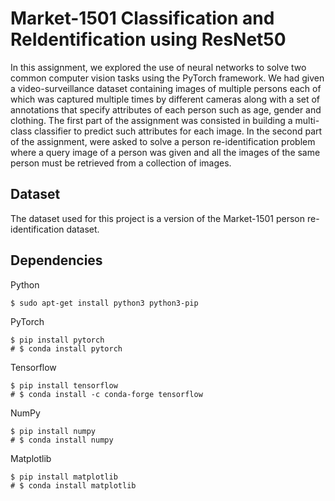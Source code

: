 # Market-1501 Classification and ReIdentification using ResNet50

In this assignment, we explored the use of neural
networks to solve two common computer vision tasks using
the PyTorch framework. We had given a video-surveillance
dataset containing images of multiple persons each of which
was captured multiple times by different cameras along with a
set of annotations that specify attributes of each person such
as age, gender and clothing. The first part of the assignment
was consisted in building a multi-class classifier to predict
such attributes for each image. In the second part of the assignment,
were asked to solve a person re-identification
problem where a query image of a person was given and all
the images of the same person must be retrieved from a collection
of images.

## Dataset

The dataset used for this project is a version
of the Market-1501 person re-identification dataset.

## Dependencies

Python

```
$ sudo apt-get install python3 python3-pip
```

PyTorch

```
$ pip install pytorch
# $ conda install pytorch
```

Tensorflow

```
$ pip install tensorflow
# $ conda install -c conda-forge tensorflow
```

NumPy

```
$ pip install numpy
# $ conda install numpy
```

Matplotlib

```
$ pip install matplotlib
# $ conda install matplotlib
```
